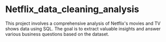 # Netflix_data_cleaning_analysis
This project involves a comprehensive analysis of Netflix's movies and TV shows data using SQL. The goal is to extract valuable insights and answer various business questions based on the dataset. 
